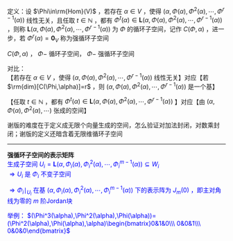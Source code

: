 定义：设 $\Phi\in\rm{Hom}(V)$ ，若存在 $\alpha\in V$ ，使得 $(\alpha,\Phi(\alpha),\Phi^2(\alpha),\cdots,\Phi^{r-1}(\alpha))$ 线性无关，且任取 $t\in\mathbb N$ ，都有 $\Phi^t(\alpha)\in\mathbf{L}(\alpha,\Phi(\alpha),\Phi^2(\alpha),\cdots,\Phi^{r-1}(\alpha))$ ，则称 $\mathbf{L}(\alpha,\Phi(\alpha),\Phi^2(\alpha),\cdots,\Phi^{r-1}(\alpha))$ 为 $\Phi$ 的循环子空间，记作 $C(\Phi,\alpha)$ ，进一步，若 $\Phi^r(\alpha)=\mathbf0_V$ 称为强循环子空间  
  
 $C(\Phi,\alpha)$ ， $\Phi-$ 循环子空间， $\Phi-$ 强循环子空间  
  
对比：  
【若存在 $\alpha\in V$ ，使得 $(\alpha,\Phi(\alpha),\Phi^2(\alpha),\cdots,\Phi^{r-1}(\alpha))$ 线性无关】对应【若 $\rm{dim}[C(\Phi,\alpha)]=r$ ，则 $(\alpha,\Phi(\alpha),\Phi^2(\alpha),\cdots,\Phi^{r-1}(\alpha))$ 是一个基】  
  
【任取 $t\in\mathbb N$ ，都有 $\Phi^t(\alpha)\in\mathbf{L}(\alpha,\Phi(\alpha),\Phi^2(\alpha),\cdots,\Phi^{r-1}(\alpha))$ 】对应【由 $(\alpha,\Phi(\alpha),\Phi^2(\alpha),\cdots)$ 张成的空间】  
  
谢版的难度在于定义成无限个向量生成的空间，怎么验证对加法封闭，对数乘封闭；谢版的定义还暗含着无限维循环子空间  
  
---  
  
**强循环子空间的表示矩阵**  
<font color=blue>生成子空间 $U_i=\mathbf L(\alpha,\Phi_i(\alpha),\Phi^2_i(\alpha),\cdots,\Phi^{m-1}_i(\alpha))\subseteq W_i$   
 $\Rightarrow U_i$ 是 $\Phi_i$ 不变子空间  
  
 $\Rightarrow\Phi_i\mid_{U_i}$ 在基 $(\alpha,\Phi_i(\alpha),\Phi^2_i(\alpha),\cdots,\Phi^{m-1}_i(\alpha))$ 下的表示阵为 $J_m(0)$ ，即主对角线为零的 $m$ 阶Jordan块  
  
举例： $(\Phi^3(\alpha),\Phi^2(\alpha),\Phi(\alpha))=(\Phi^2(\alpha),\Phi(\alpha),\alpha)\begin{bmatrix}0&1&0\\\ 0&0&1\\\ 0&0&0\end{bmatrix}$ </font>  
